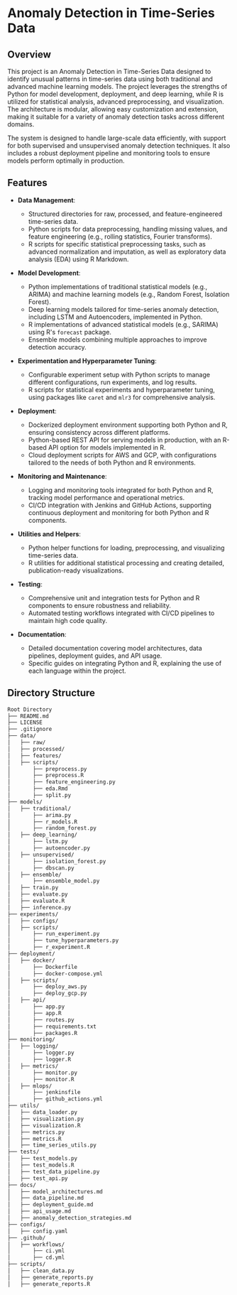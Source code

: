 # Anomaly Detection in Time-Series Data

## Overview

This project is an Anomaly Detection in Time-Series Data designed to identify unusual patterns in time-series data using both traditional and advanced machine learning models. The project leverages the strengths of Python for model development, deployment, and deep learning, while R is utilized for statistical analysis, advanced preprocessing, and visualization. The architecture is modular, allowing easy customization and extension, making it suitable for a variety of anomaly detection tasks across different domains.

The system is designed to handle large-scale data efficiently, with support for both supervised and unsupervised anomaly detection techniques. It also includes a robust deployment pipeline and monitoring tools to ensure models perform optimally in production.

## Features

- **Data Management**:
  - Structured directories for raw, processed, and feature-engineered time-series data.
  - Python scripts for data preprocessing, handling missing values, and feature engineering (e.g., rolling statistics, Fourier transforms).
  - R scripts for specific statistical preprocessing tasks, such as advanced normalization and imputation, as well as exploratory data analysis (EDA) using R Markdown.

- **Model Development**:
  - Python implementations of traditional statistical models (e.g., ARIMA) and machine learning models (e.g., Random Forest, Isolation Forest).
  - Deep learning models tailored for time-series anomaly detection, including LSTM and Autoencoders, implemented in Python.
  - R implementations of advanced statistical models (e.g., SARIMA) using R's `forecast` package.
  - Ensemble models combining multiple approaches to improve detection accuracy.

- **Experimentation and Hyperparameter Tuning**:
  - Configurable experiment setup with Python scripts to manage different configurations, run experiments, and log results.
  - R scripts for statistical experiments and hyperparameter tuning, using packages like `caret` and `mlr3` for comprehensive analysis.

- **Deployment**:
  - Dockerized deployment environment supporting both Python and R, ensuring consistency across different platforms.
  - Python-based REST API for serving models in production, with an R-based API option for models implemented in R.
  - Cloud deployment scripts for AWS and GCP, with configurations tailored to the needs of both Python and R environments.

- **Monitoring and Maintenance**:
  - Logging and monitoring tools integrated for both Python and R, tracking model performance and operational metrics.
  - CI/CD integration with Jenkins and GitHub Actions, supporting continuous deployment and monitoring for both Python and R components.

- **Utilities and Helpers**:
  - Python helper functions for loading, preprocessing, and visualizing time-series data.
  - R utilities for additional statistical processing and creating detailed, publication-ready visualizations.

- **Testing**:
  - Comprehensive unit and integration tests for Python and R components to ensure robustness and reliability.
  - Automated testing workflows integrated with CI/CD pipelines to maintain high code quality.

- **Documentation**:
  - Detailed documentation covering model architectures, data pipelines, deployment guides, and API usage.
  - Specific guides on integrating Python and R, explaining the use of each language within the project.

## Directory Structure
```bash
Root Directory
├── README.md
├── LICENSE
├── .gitignore
├── data/
│   ├── raw/
│   ├── processed/
│   ├── features/
│   ├── scripts/
│       ├── preprocess.py
│       ├── preprocess.R
│       ├── feature_engineering.py
│       ├── eda.Rmd
│       ├── split.py
├── models/
│   ├── traditional/
│       ├── arima.py
│       ├── r_models.R
│       ├── random_forest.py
│   ├── deep_learning/
│       ├── lstm.py
│       ├── autoencoder.py
│   ├── unsupervised/
│       ├── isolation_forest.py
│       ├── dbscan.py
│   ├── ensemble/
│       ├── ensemble_model.py
│   ├── train.py
│   ├── evaluate.py
│   ├── evaluate.R
│   ├── inference.py
├── experiments/
│   ├── configs/
│   ├── scripts/
│       ├── run_experiment.py
│       ├── tune_hyperparameters.py
│       ├── r_experiment.R
├── deployment/
│   ├── docker/
│       ├── Dockerfile
│       ├── docker-compose.yml
│   ├── scripts/
│       ├── deploy_aws.py
│       ├── deploy_gcp.py
│   ├── api/
│       ├── app.py
│       ├── app.R
│       ├── routes.py
│       ├── requirements.txt
│       ├── packages.R
├── monitoring/
│   ├── logging/
│       ├── logger.py
│       ├── logger.R
│   ├── metrics/
│       ├── monitor.py
│       ├── monitor.R
│   ├── mlops/
│       ├── jenkinsfile
│       ├── github_actions.yml
├── utils/
│   ├── data_loader.py
│   ├── visualization.py
│   ├── visualization.R
│   ├── metrics.py
│   ├── metrics.R
│   ├── time_series_utils.py
├── tests/
│   ├── test_models.py
│   ├── test_models.R
│   ├── test_data_pipeline.py
│   ├── test_api.py
├── docs/
│   ├── model_architectures.md
│   ├── data_pipeline.md
│   ├── deployment_guide.md
│   ├── api_usage.md
│   ├── anomaly_detection_strategies.md
├── configs/
│   ├── config.yaml
├── .github/
│   ├── workflows/
│       ├── ci.yml
│       ├── cd.yml
├── scripts/
│   ├── clean_data.py
│   ├── generate_reports.py
│   ├── generate_reports.R